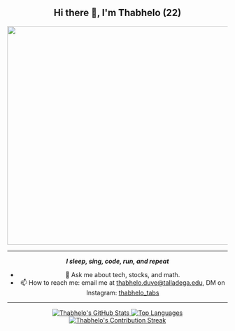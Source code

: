 <div align="center">
    <h2> Hi there 👋, I'm Thabhelo (22) </h2>
    <img src="https://github.com/Thabhelo/thabhelo/assets/50872400/7ee7568e-acec-4ad0-93cd-42866f6d779d" height="500" width="600">
    <hr>
    <p><b><i> I sleep, sing, code, run, and repeat </i></b></p>
    <ul>
        <li>💬 Ask me about tech, stocks, and math.</li>
        <li>📫 How to reach me: email me at <a href="mailto:thabhelo.duve@talladega.edu">thabhelo.duve@talladega.edu</a>, DM on Instagram: <a href="https://instagram.com/thabhelo_tabs">thabhelo_tabs</a></li>
    </ul>
    <hr>
    <a href="https://github.com/anuraghazra/github-readme-stats">
        <img src="https://github-readme-stats.vercel.app/api?username=thabhelo&show_icons=true&theme=dark" alt="Thabhelo's GitHub Stats">
    </a>
    <a href="https://github.com/anuraghazra/github-readme-stats">
        <img src="https://github-readme-stats.vercel.app/api/top-langs/?username=thabhelo&theme=dark&layout=compact" alt="Top Languages">
    </a>
    <a href="https://github.com/DenverCoder1/github-readme-streak-stats">
        <img src="https://github-readme-streak-stats.herokuapp.com/?user=thabhelo&theme=dark" alt="Thabhelo's Contribution Streak">
    </a>
</div>
